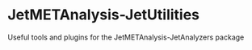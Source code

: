 JetMETAnalysis-JetUtilities
===========================

Useful tools and plugins for the JetMETAnalysis-JetAnalyzers package
